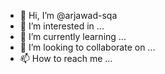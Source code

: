 - 👋 Hi, I’m @arjawad-sqa
- 👀 I’m interested in ...
- 🌱 I’m currently learning ...
- 💞️ I’m looking to collaborate on ...
- 📫 How to reach me ...

<!---
arjawad-sqa/arjawad-sqa is a ✨ special ✨ repository because its `README.md` (this file) appears on your GitHub profile.
You can click the Preview link to take a look at your changes.
--->
